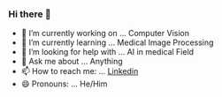 ### Hi there 👋
<!--
Here are some ideas to get you started:
-->
- 🔭 I’m currently working on ... Computer Vision 
- 🌱 I’m currently learning ... Medical Image Processing
- 🤔 I’m looking for help with ... AI in medical Field
- 💬 Ask me about ... Anything
- 📫 How to reach me: ... [Linkedin](https://www.linkedin.com/in/sunil-thapa-940877134/)
- 😄 Pronouns: ... He/Him
<!-- 
- 👯 I’m looking to collaborate on ...
- ⚡ Fun fact: ... 
-->
